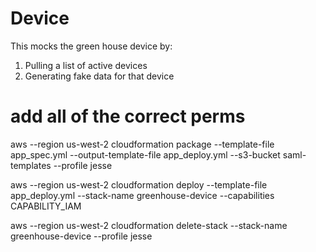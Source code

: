 # Device

This mocks the green house device by:

1. Pulling a list of active devices
2. Generating fake data for that device

# add all of the correct perms

aws --region us-west-2 cloudformation package --template-file app_spec.yml --output-template-file app_deploy.yml --s3-bucket saml-templates --profile jesse

aws --region us-west-2 cloudformation deploy --template-file app_deploy.yml --stack-name greenhouse-device --capabilities CAPABILITY_IAM

aws --region us-west-2 cloudformation delete-stack --stack-name greenhouse-device --profile jesse
